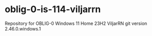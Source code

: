 # oblig-0-is-114-viljarrn
Repository for OBLIG-0
Windows 11 Home 23H2
ViljarRN
git version 2.46.0.windows.1
